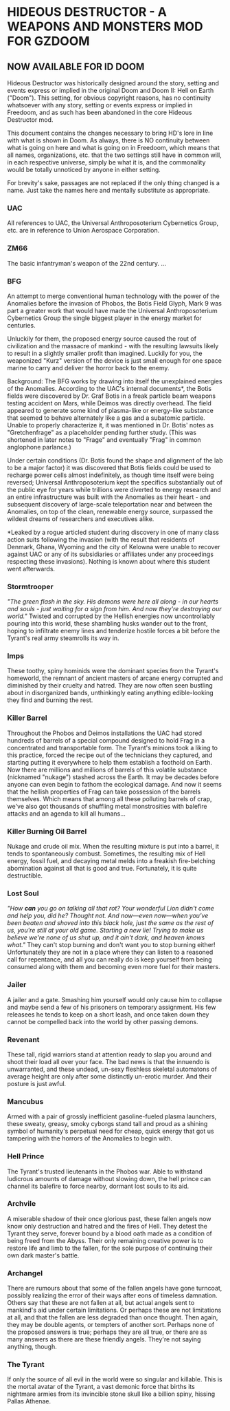 

# HIDEOUS DESTRUCTOR - A WEAPONS AND MONSTERS MOD FOR GZDOOM
## NOW AVAILABLE FOR ID DOOM


Hideous Destructor was historically designed around the story, setting and events express or implied in the original Doom and Doom II: Hell on Earth ("Doom"). This setting, for obvious copyright reasons, has no continuity whatsoever with any story, setting or events express or implied in Freedoom, and as such has been abandoned in the core Hideous Destructor mod.

This document contains the changes necessary to bring HD's lore in line with what is shown in Doom. As always, there is NO continuity between what is going on here and what is going on in Freedoom, which means that all names, organizations, etc. that the two settings still have in common will, in each respective universe, simply be what it is, and the commonality would be totally unnoticed by anyone in either setting.

For brevity's sake, passages are not replaced if the only thing changed is a name. Just take the names here and mentally substitute as appropriate.


### UAC
All references to UAC, the Universal Anthroposoterium Cybernetics Group, etc. are in reference to Union Aerospace Corporation.


### ZM66
The basic infantryman's weapon of the 22nd century. ...


### BFG
An attempt to merge conventional human technology with the power of the Anomalies before the invasion of Phobos, the Botis Field Glyph, Mark 9 was part a greater work that would have made the Universal Anthroposoterium Cybernetics Group the single biggest player in the energy market for centuries.

Unluckily for them, the proposed energy source caused the rout of civilization and the massacre of mankind - with the resulting lawsuits likely to result in a slightly smaller profit than imagined. Luckily for you, the weaponized "Kurz" version of the device is just small enough for one space marine to carry and deliver the horror back to the enemy.

Background: The BFG works by drawing into itself the unexplained energies of the Anomalies. According to the UAC's internal documents\*, the Botis fields were discovered by Dr. Graf Botis in a freak particle beam weapons testing accident on Mars, while Deimos was directly overhead. The field appeared to generate some kind of plasma-like or energy-like substance that seemed to behave alternately like a gas and a subatomic particle. Unable to properly characterize it, it was mentioned in Dr. Botis' notes as "Gretchenfrage" as a placeholder pending further study. (This was shortened in later notes to "Frage" and eventually "Frag" in common anglophone parlance.)

Under certain conditions (Dr. Botis found the shape and alignment of the lab to be a major factor) it was discovered that Botis fields could be used to recharge power cells almost indefinitely, as though time itself were being reversed; Universal Anthroposoterium kept the specifics substantially out of the public eye for years while trillions were diverted to energy research and an entire infrastructure was built with the Anomalies as their heart - and subsequent discovery of large-scale teleportation near and between the Anomalies, on top of the clean, renewable energy source, surpassed the wildest dreams of researchers and executives alike.

\*Leaked by a rogue articled student during discovery in one of many class action suits following the invasion (with the result that residents of Denmark, Ghana, Wyoming and the city of Kelowna were unable to recover against UAC or any of its subsidiaries or affiliates under any proceedings respecting these invasions). Nothing is known about where this student went afterwards.


### Stormtrooper
*"The green flash in the sky. His demons were here all along - in our hearts and souls - just waiting for a sign from him. And now they're destroying our world."* Twisted and corrupted by the Hellish energies now uncontrollably pouring into this world, these shambling husks wander out to the front, hoping to infiltrate enemy lines and tenderize hostile forces a bit before the Tyrant's real army steamrolls its way in.


### Imps
These toothy, spiny hominids were the dominant species from the Tyrant's homeworld, the remnant of ancient masters of arcane energy corrupted and diminished by their cruelty and hatred. They are now often seen bustling about in disorganized bands, unthinkingly eating anything edible-looking they find and burning the rest.


### Killer Barrel
Throughout the Phobos and Deimos installations the UAC had stored hundreds of barrels of a special compound designed to hold Frag in a concentrated and transportable form. The Tyrant's minions took a liking to this practice, forced the recipe out of the technicians they captured, and starting putting it everywhere to help them establish a foothold on Earth. Now there are millions and millions of barrels of this volatile substance (nicknamed "nukage") stashed across the Earth. It may be decades before anyone can even begin to fathom the ecological damage. And now it seems that the hellish properties of Frag can take possession of the barrels themselves. Which means that among all these polluting barrels of crap, we've also got thousands of shuffling metal monstrosities with balefire attacks and an agenda to kill all humans...

### Killer Burning Oil Barrel
Nukage and crude oil mix. When the resulting mixture is put into a barrel, it tends to spontaneously combust. Sometimes, the resulting mix of Hell energy, fossil fuel, and decaying metal melds into a freakish fire-belching abomination against all that is good and true. Fortunately, it is quite destructible.


### Lost Soul
*"How **can** you go on talking all that rot? Your wonderful Lion didn't come and help you, did he? Thought not. And now—even now—when you've been beaten and shoved into this black hole, just the same as the rest of us, you're still at your old game. Starting a new lie! Trying to make us believe we're none of us shut up, and it ain't dark, and heaven knows what."* They can't stop burning and don't want you to stop burning either! Unfortunately they are not in a place where they can listen to a reasoned call for repentance, and all you can really do is keep yourself from being consumed along with them and becoming even more fuel for their masters.

### Jailer
A jailer and a gate. Smashing him yourself would only cause him to collapse and maybe send a few of his prisoners on temporary assignment. His few releasees he tends to keep on a short leash, and once taken down they cannot be compelled back into the world by other passing demons.


### Revenant
These tall, rigid warriors stand at attention ready to slap you around and shoot their load all over your face. The bad news is that the innuendo is unwarranted, and these undead, un-sexy fleshless skeletal automatons of average height are only after some distinctly un-erotic murder. And their posture is just awful.


### Mancubus
Armed with a pair of grossly inefficient gasoline-fueled plasma launchers, these sweaty, greasy, smoky cyborgs stand tall and proud as a shining symbol of humanity's perpetual need for cheap, quick energy that got us tampering with the horrors of the Anomalies to begin with.


### Hell Prince
The Tyrant's trusted lieutenants in the Phobos war. Able to withstand ludicrous amounts of damage without slowing down, the hell prince can channel its balefire to force nearby, dormant lost souls to its aid.


### Archvile
A miserable shadow of their once glorious past, these fallen angels now know only destruction and hatred and the fires of Hell. They detest the Tyrant they serve, forever bound by a blood oath made as a condition of being freed from the Abyss. Their only remaining creative power is to restore life and limb to the fallen, for the sole purpose of continuing their own dark master's battle.

### Archangel
There are rumours about that some of the fallen angels have gone turncoat, possibly realizing the error of their ways after eons of timeless damnation. Others say that these are not fallen at all, but actual angels sent to mankind's aid under certain limitations. Or perhaps these are not limitations at all, and that the fallen are less degraded than once thought. Then again, they may be double agents, or tempters of another sort. Perhaps none of the proposed answers is true; perhaps they are all true, or there are as many answers as there are these friendly angels. They're not saying anything, though.


### The Tyrant
If only the source of all evil in the world were so singular and killable. This is the mortal avatar of the Tyrant, a vast demonic force that births its nightmare armies from its invincible stone skull like a billion spiny, hissing Pallas Athenae.
